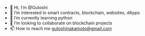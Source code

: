 - 👋 Hi, I’m @Gutoshi
- 👀 I’m interested in smart contracts, blockchain, websites, dApps
- 🌱 I’m currently learning python
- 💞️ I’m looking to collaborate on blockchain projects
- 📫 How to reach me gutoshinakamoto@gmail.com

<!---
Gutoshi/Gutoshi is a ✨ special ✨ repository because its `README.md` (this file) appears on your GitHub profile.
You can click the Preview link to take a look at your changes.
--->
